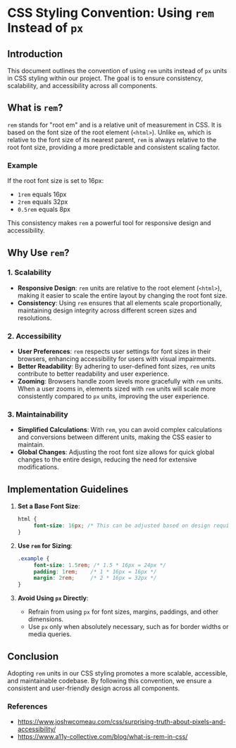 # CSS Styling Convention: Using `rem` Instead of `px`

## Introduction

This document outlines the convention of using `rem` units instead of `px` units in CSS styling within our project. The goal is to ensure consistency, scalability, and accessibility across all components.

## What is `rem`?

`rem` stands for "root em" and is a relative unit of measurement in CSS. It is based on the font size of the root element (`<html>`). Unlike `em`, which is relative to the font size of its nearest parent, `rem` is always relative to the root font size, providing a more predictable and consistent scaling factor.

### Example

If the root font size is set to 16px:

- `1rem` equals 16px
- `2rem` equals 32px
- `0.5rem` equals 8px

This consistency makes `rem` a powerful tool for responsive design and accessibility.

## Why Use `rem`?

### 1. Scalability

- **Responsive Design**: `rem` units are relative to the root element (`<html>`), making it easier to scale the entire layout by changing the root font size.
- **Consistency**: Using `rem` ensures that all elements scale proportionally, maintaining design integrity across different screen sizes and resolutions.

### 2. Accessibility

- **User Preferences**: `rem` respects user settings for font sizes in their browsers, enhancing accessibility for users with visual impairments.
- **Better Readability**: By adhering to user-defined font sizes, `rem` units contribute to better readability and user experience.
- **Zooming**: Browsers handle zoom levels more gracefully with `rem` units. When a user zooms in, elements sized with `rem` units will scale more consistently compared to `px` units, improving the user experience.



### 3. Maintainability

- **Simplified Calculations**: With `rem`, you can avoid complex calculations and conversions between different units, making the CSS easier to maintain.
- **Global Changes**: Adjusting the root font size allows for quick global changes to the entire design, reducing the need for extensive modifications.

## Implementation Guidelines

1. **Set a Base Font Size**:

    ```css
    html {
         font-size: 16px; /* This can be adjusted based on design requirements */
    }
    ```

2. **Use `rem` for Sizing**:

    ```css
    .example {
         font-size: 1.5rem; /* 1.5 * 16px = 24px */
         padding: 1rem;    /* 1 * 16px = 16px */
         margin: 2rem;     /* 2 * 16px = 32px */
    }
    ```

3. **Avoid Using `px` Directly**:
    - Refrain from using `px` for font sizes, margins, paddings, and other dimensions.
    - Use `px` only when absolutely necessary, such as for border widths or media queries.

## Conclusion

Adopting `rem` units in our CSS styling promotes a more scalable, accessible, and maintainable codebase. By following this convention, we ensure a consistent and user-friendly design across all components.

### References

- https://www.joshwcomeau.com/css/surprising-truth-about-pixels-and-accessibility/
- https://www.a11y-collective.com/blog/what-is-rem-in-css/
